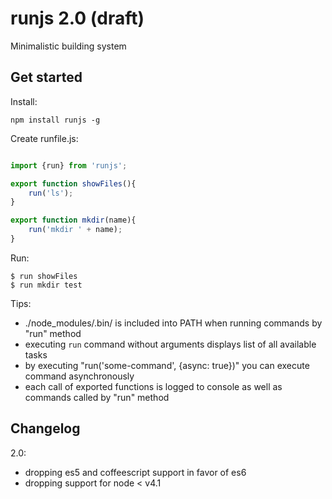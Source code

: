 # runjs 2.0 (draft)

Minimalistic building system


## Get started

Install:

    npm install runjs -g

Create runfile.js:

```javascript

import {run} from 'runjs';

export function showFiles(){
    run('ls');
}

export function mkdir(name){
    run('mkdir ' + name);
}
```
    
Run:

    $ run showFiles
    $ run mkdir test

Tips:

* ./node_modules/.bin/ is included into PATH when running commands by "run" method
* executing `run` command without arguments displays list of all available tasks
* by executing "run('some-command', {async: true})" you can execute command asynchronously
* each call of exported functions is logged to console as well as commands called by "run" method

## Changelog

2.0:
* dropping es5 and coffeescript support in favor of es6
* dropping support for node < v4.1

